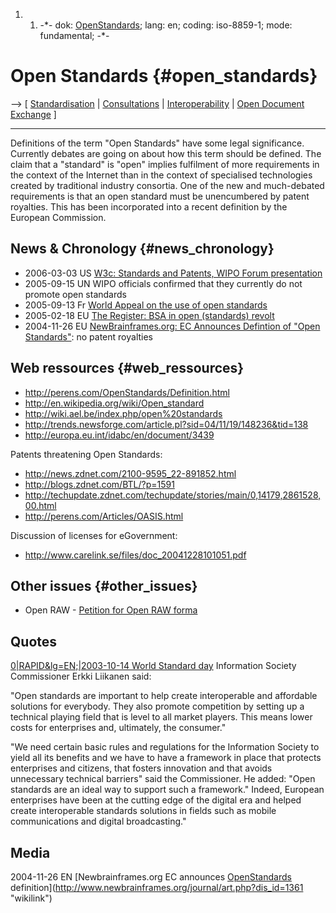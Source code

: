 1.  1.  -\*- dok: [OpenStandards](OpenStandards "wikilink"); lang: en;
        coding: iso-8859-1; mode: fundamental; -\*-

# Open Standards {#open_standards}

\--\> \[ [ Standardisation](StandardEn "wikilink") \| [
Consultations](FfiiKonsultEn "wikilink") \| [
Interoperability](InteropEn "wikilink") \| [ Open Document
Exchange](OpenDocIda04 "wikilink") \]

------------------------------------------------------------------------

Definitions of the term \"Open Standards\" have some legal significance.
Currently debates are going on about how this term should be defined.
The claim that a \"standard\" is \"open\" implies fulfilment of more
requirements in the context of the Internet than in the context of
specialised technologies created by traditional industry consortia. One
of the new and much-debated requirements is that an open standard must
be unencumbered by patent royalties. This has been incorporated into a
recent definition by the European Commission.

## News & Chronology {#news_chronology}

-   2006-03-03 US [W3c: Standards and Patents, WIPO Forum
    presentation](http://www.w3.org/2006/Talks/0303-Patent-WIPO/ "wikilink")
-   2005-09-15 UN WIPO officials confirmed that they currently do not
    promote open standards
-   2005-09-13 Fr [World Appeal on the use of open
    standards](http://www.presence-pc.com/actualite/standards-ouverts-11640/ "wikilink")
-   2005-02-18 EU [The Register: BSA in open (standards)
    revolt](http://www.theregister.co.uk/2005/02/18/bsa_open_standard/ "wikilink")
-   2004-11-26 EU [NewBrainframes.org: EC Announces Defintion of \"Open
    Standards\"](http://www.newbrainframes.org/journal/art.php?dis_id=1361 "wikilink"):
    no patent royalties

## Web ressources {#web_ressources}

-   <http://perens.com/OpenStandards/Definition.html>
-   <http://en.wikipedia.org/wiki/Open_standard>
-   <http://wiki.ael.be/index.php/open%20standards>
-   <http://trends.newsforge.com/article.pl?sid=04/11/19/148236&tid=138>
-   <http://europa.eu.int/idabc/en/document/3439>

Patents threatening Open Standards:

-   <http://news.zdnet.com/2100-9595_22-891852.html>
-   <http://blogs.zdnet.com/BTL/?p=1591>
-   <http://techupdate.zdnet.com/techupdate/stories/main/0,14179,2861528,00.html>
-   <http://perens.com/Articles/OASIS.html>

Discussion of licenses for eGovernment:

-   <http://www.carelink.se/files/doc_20041228101051.pdf>

## Other issues {#other_issues}

-   Open RAW - [Petition for Open RAW
    forma](http://www.openraw.org/actnow "wikilink")

## Quotes

[0\|RAPID&lg=EN;\|2003-10-14 World Standard
day](http://europa.eu.int/rapid/start/cgi/guesten.ksh?p_action.gettxt=gt&doc=IP/03/1374 "wikilink")
Information Society Commissioner Erkki Liikanen said:

\"Open standards are important to help create interoperable and
affordable solutions for everybody. They also promote competition by
setting up a technical playing field that is level to all market
players. This means lower costs for enterprises and, ultimately, the
consumer.\"

\"We need certain basic rules and regulations for the Information
Society to yield all its benefits and we have to have a framework in
place that protects enterprises and citizens, that fosters innovation
and that avoids unnecessary technical barriers\" said the Commissioner.
He added: \"Open standards are an ideal way to support such a
framework.\" Indeed, European enterprises have been at the cutting edge
of the digital era and helped create interoperable standards solutions
in fields such as mobile communications and digital broadcasting.\"

## Media

2004-11-26 EN [Newbrainframes.org EC announces
[OpenStandards](OpenStandards "wikilink")
definition](http://www.newbrainframes.org/journal/art.php?dis_id=1361 "wikilink")
